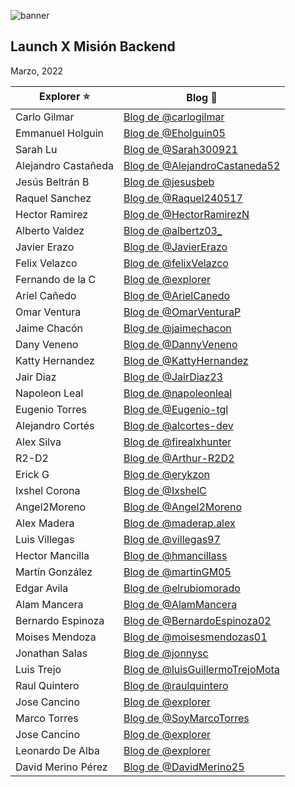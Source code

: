 
![banner](https://user-images.githubusercontent.com/17634377/155241139-a345385a-7528-4aab-ae9a-9ed094d39250.png)

Launch X Misión Backend
---
Marzo, 2022


| Explorer ⭐️ | Blog 🚀 |
| ------------- | ------------- |
| Carlo Gilmar  | [Blog de @carlogilmar](https://carlogilmar.xyz/blog/) |
| Emmanuel Holguin | [Blog de @Eholguin05](https://eholguin05.github.io/my_launchx_blog/) |
| Sarah Lu | [Blog de @Sarah300921](https://sarah300921.github.io/my_launchx_blog/) |
| Alejandro Castañeda | [Blog de @AlejandroCastaneda52](https://alejandrocastaneda52.github.io/my_launchx_blog/) |
| Jesús Beltrán B | [Blog de @jesusbeb](https://jesusbeb.github.io/my_launchx_blog/) |
| Raquel Sanchez  | [Blog de @Raquel240517](https://raquel240517.github.io/my_launchx_blog/) |
| Hector Ramirez | [Blog de @HectorRamirezN](https://hectorramirezn.github.io/my_launchx_blog/) |
| Alberto Valdez  | [Blog de @albertz03_](https://albertz03.github.io/my_launchx_blog/posts/) |
| Javier Erazo  | [Blog de @JavierErazo](https://javiererazo.github.io/my_launchx_blog/) |
| Felix Velazco | [Blog de @felixVelazco](https://felixvelazco.github.io/my_launchx_blog/) |
| Fernando de la C | [Blog de @explorer](https://fernandocd0.github.io/my_launchx_blog/) |
| Ariel Cañedo | [Blog de @ArielCanedo](https://arielcanedo.github.io/my_launchx_blog/) |
| Omar Ventura | [Blog de @OmarVenturaP](https://omarventurap.github.io/my_launchx_blog/posts/) |
| Jaime Chacón | [Blog de @jaimechacon](https://jaimechacon11.github.io/my_launchx_blog/) |
| Dany Veneno| [Blog de @DannyVeneno](https://github.com/DanyVeneno/my_launchx_blog-jv) |
| Katty Hernandez | [Blog de @KattyHernandez](https://100katty.github.io/my_launchx_blog/) |
| Jair Diaz | [Blog de @JairDiaz23](https://jairdiaz23.github.io/my_launchx_blog/) |
| Napoleon Leal | [Blog de @napoleonleal](https://napoleonleal.github.io/my_launchx_blog/) |
| Eugenio Torres | [Blog de @Eugenio-tgl](https://eugenio-tgl.github.io/my_launchx_blog/) |
| Alejandro Cortés | [Blog de @alcortes-dev](https://alcortes-dev.github.io/alcortes_launchx_blog/) |
| Alex Silva | [Blog de @firealxhunter](https://github.com/FirealxHunter/my_launchx_blog) | 
| R2-D2 | [Blog de @Arthur-R2D2](https://arthur-r2d2.github.io/my_launchx_blog/) |
| Erick G | [Blog de @erykzon](https://erykzon.github.io/my_launchx_blog/) |
| Ixshel Corona| [Blog de @IxshelC](https://ixshelc.github.io/my_launchx_blog/) |
| Angel2Moreno | [Blog de @Angel2Moreno](https://angel2moreno.github.io/my_launchx_blog/) |
| Alex Madera | [Blog de @maderap.alex](https://alexmaderap.github.io/my_launchx_blog/) |
| Luis Villegas | [Blog de @villegas97](https://villegas97.github.io/my_launchx_blog/) |
| Hector Mancilla | [Blog de @hmancillass](https://hectormancillas.github.io/my_launchx_blog/) |
| Martín González | [Blog de @martinGM05](https://martingm05.github.io/my_launchx_blog/) |
| Edgar Avila | [Blog de @elrubiomorado](https://elrubiomorado.github.io/my_launchx_blog/) |
| Alam Mancera | [Blog de @AlamMancera](https://alammancera.github.io/my_launchx_blog/) |
| Bernardo Espinoza | [Blog de @BernardoEspinoza02](https://bernardoespinoza02.github.io/my_launchx_blog/) |
| Moises Mendoza | [Blog de @moisesmendozas01](https://moisesmendozas01.github.io/my_launchx_blog/) |
| Jonathan Salas | [Blog de @jonnysc](https://jonnysc.github.io/my_launchx_blog/) |
| Luis Trejo | [Blog de @luisGuillermoTrejoMota](https://luisguillermotrejomota.github.io/my_launchx_blog/) |
| Raul Quintero | [Blog de @raulquintero](https://raulquintero13.github.io/my_launchx_blog/) |
| Jose Cancino | [Blog de @explorer](https://josecancinor.github.io/my_launchx_blog/) |
| Marco Torres | [Blog de @SoyMarcoTorres](https://soymarcotorres.github.io/my_launchx_blog/) |
| Jose Cancino | [Blog de @explorer](https://josecancinor.github.io/my_launchx_blog/) | 
| Leonardo De Alba | [Blog de @explorer](https://aognyan.github.io/my_launchx_blog/) |
| David Merino Pérez | [Blog de @DavidMerino25](https://github.com/DavidMerino25) |
